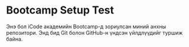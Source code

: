 # Bootcamp Setup Test

Энэ бол iCode академийн Bootcamp-д зориулсан миний анхны репозитори.
Энд бид Git болон GitHub-н үндсэн үйлдлүүдийг туршиж байна.
